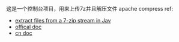 这是一个控制台项目，用来上传7z并且解压文件
apache compress ref: 
- [extract files from a 7-zip stream in Jav](https://stackoverflow.com/questions/21897286/how-to-extract-files-from-a-7-zip-stream-in-java-without-store-it-on-hard-disk)
- [offical doc](https://commons.apache.org/proper/commons-compress/examples.html)
- [cn doc](https://memorynotfound.com/java-7z-seven-zip-example-compress-decompress-file/)